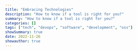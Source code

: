 ```yaml
---
title: "Embracing Technologies"
description: "How to know if a tool is right for you?"
summary: "How to know if a tool is right for you?"
categories: []
tags: ["tech", "devops", "software", "development", "oss"]
showSummary: true
date: 2022-11-26
showauthor: true
---
```

